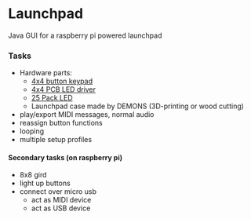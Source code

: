 # Launchpad
Java GUI for a raspberry pi powered launchpad

### Tasks
- Hardware parts:
  - <a href = "https://www.adafruit.com/product/1611">4x4 button keypad</a>
  - <a href = "https://www.adafruit.com/product/1616">4x4 PCB LED driver</a>
  - <a href = "https://www.adafruit.com/product/780">25 Pack LED</a>
  - Launchpad case made by DEMONS (3D-printing or wood cutting)
- play/export MIDI messages, normal audio
- reassign button functions
- looping
- multiple setup profiles

#### Secondary tasks (on raspberry pi)
- 8x8 gird
- light up buttons
- connect over micro usb
  - act as MIDI device
  - act as USB device

